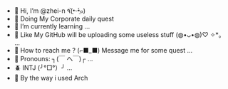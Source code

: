 - 🐧 Hi, I’m @zhei-n ٩(•̤̀ᵕ•̤́๑)
- 🐌 Doing My Corporate daily quest 
- 🌱 I’m currently learning ... 
- 💞️ Like My GitHub will be uploading some useless stuff (◍•ᴗ•◍)♡ ✧*。  ...
- 👤 How to reach me ? (⌐■_■) Message me for some quest ...
- 🤖 Pronouns: ┐(￣ ヘ￣)┌ ...
- 🪲 INTJ (╯°□°）╯  ...
- 🐣 By the way i used Arch

<!---
zhei-n/zhei-n is a ✨ special ✨ repository because its `README.md` (this file) appears on your GitHub profile.
You can click the Preview link to take a look at your changes.
--->
